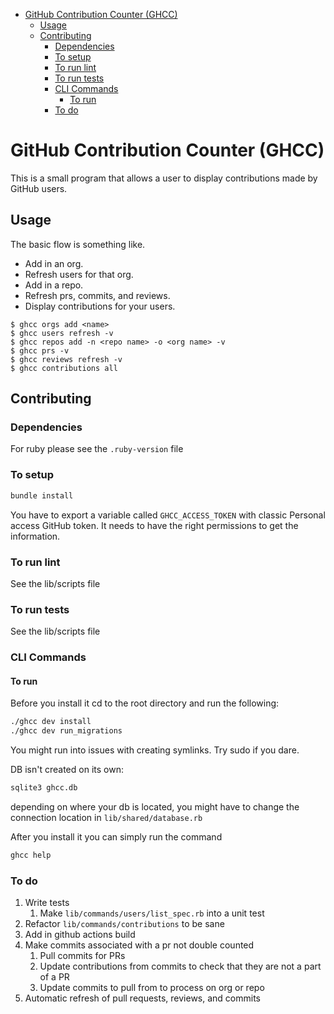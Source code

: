 <!-- TOC -->
* [GitHub Contribution Counter (GHCC)](#github-contribution-counter-ghcc)
  * [Usage](#usage)
  * [Contributing](#contributing)
    * [Dependencies](#dependencies)
    * [To setup](#to-setup)
    * [To run lint](#to-run-lint)
    * [To run tests](#to-run-tests)
    * [CLI Commands](#cli-commands)
      * [To run](#to-run)
    * [To do](#to-do)
<!-- TOC -->

# GitHub Contribution Counter (GHCC)
This is a small program that allows a user to display contributions made by GitHub users.

## Usage
The basic flow is something like.
- Add in an org.
- Refresh users for that org.
- Add in a repo.
- Refresh prs, commits, and reviews.
- Display contributions for your users.

```shell
$ ghcc orgs add <name>
$ ghcc users refresh -v
$ ghcc repos add -n <repo name> -o <org name> -v
$ ghcc prs -v
$ ghcc reviews refresh -v
$ ghcc contributions all
```

## Contributing
### Dependencies
For ruby please see the `.ruby-version` file
### To setup
```sh
bundle install
```
You have to export a variable called `GHCC_ACCESS_TOKEN` with classic Personal access GitHub token.
It needs to have the right permissions to get the information.

### To run lint
See the lib/scripts file

### To run tests
See the lib/scripts file

### CLI Commands
#### To run
Before you install it cd to the root directory and run the following:
```sh
./ghcc dev install
./ghcc dev run_migrations
```

You might run into issues with creating symlinks. Try sudo if you dare.

DB isn't created on its own:
```sh
sqlite3 ghcc.db
```

depending on where your db is located, you might have to change
the connection location in `lib/shared/database.rb`


After you install it you can simply run the command
```sh
ghcc help
```

### To do
1. Write tests
   1. Make `lib/commands/users/list_spec.rb` into a unit test
2. Refactor `lib/commands/contributions` to be sane
3. Add in github actions build
4. Make commits associated with a pr not double counted
    1. Pull commits for PRs
    2. Update contributions from commits to check that they are not a part of a PR
    3. Update commits to pull from to process on org or repo
5. Automatic refresh of pull requests, reviews, and commits
